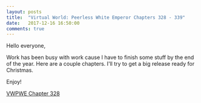 ```yaml
---
layout: posts
title:  "Virtual World: Peerless White Emperor Chapters 328 - 339"
date:   2017-12-16 16:50:00
comments: true
---
```


Hello everyone,

Work has been busy with work cause I have to finish some stuff by the end of the year. Here are a couple chapters. I'll try to get a big release ready for Christmas.

Enjoy!

[VWPWE Chapter 328][vwpwe0328]

[vwpwe0328]: {{site.url}}/translations/vwpwe/0328
